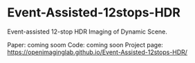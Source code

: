 # Event-Assisted-12stops-HDR
Event-assisted 12-stop HDR Imaging of Dynamic Scene.

Paper: coming soom
Code: coming soon
Project page: https://openimaginglab.github.io/Event-Assisted-12stops-HDR/